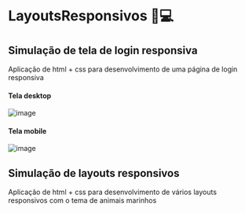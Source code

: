 # LayoutsResponsivos 📱💻

## Simulação de tela de login responsiva
Aplicação de html + css para desenvolvimento de uma página de login responsiva
#### Tela desktop
![image](https://github.com/user-attachments/assets/13658e01-fb7d-418b-9b85-a01171b9284e)
#### Tela mobile
![image](https://github.com/user-attachments/assets/eef0c878-8a0a-4675-a5f7-ca7e78df8625)

## Simulação de layouts responsivos
Aplicação de html + css para desenvolvimento de vários layouts responsivos com o tema de animais marinhos 
